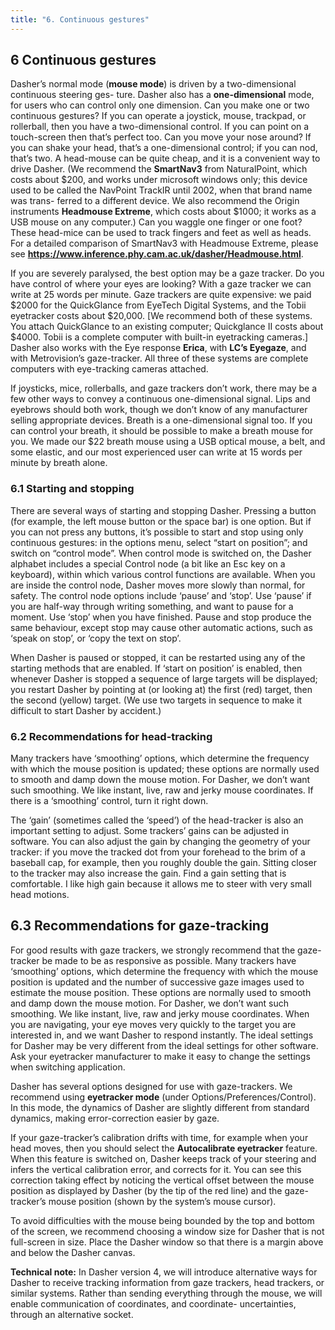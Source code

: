 ```yaml
---
title: "6. Continuous gestures"
---
```


## 6   Continuous gestures

Dasher’s normal mode (**mouse mode**) is driven by a two-dimensional continuous steering ges- ture. Dasher also has a **one-dimensional** mode, for users who can control only one dimension.
Can you make one or two continuous gestures? If you can operate a joystick, mouse, trackpad, or rollerball, then you have a two-dimensional control. If you can point on a touch-screen then that’s perfect too. Can you move your nose around? If you can shake your head, that’s a one-dimensional control; if you can nod, that’s two. A head-mouse can be quite cheap, and it is a convenient way to drive Dasher. (We recommend the **SmartNav3** from NaturalPoint, which costs about $200, and works under microsoft windows only; this device used to be called the NavPoint TrackIR until 2002, when that brand name was trans- ferred to a different device. We also recommend the Origin instruments **Headmouse Extreme**, which costs about $1000; it works as a USB mouse on any computer.) Can you waggle one finger or one foot? These head-mice can be used to track fingers and feet as well as heads. For a detailed comparison of SmartNav3 with Headmouse Extreme, please see
**https://www.inference.phy.cam.ac.uk/dasher/Headmouse.html**.

If you are severely paralysed, the best option may be a gaze tracker. Do you have control
of where your eyes are looking? With a gaze tracker we can write at 25 words per minute. Gaze trackers are quite expensive: we paid $2000 for the QuickGlance from EyeTech Digital Systems, and the Tobii eyetracker costs about $20,000. [We recommend both of these systems. You attach QuickGlance to an existing computer; Quickglance II costs about $4000. Tobii is a complete computer with built-in eyetracking cameras.] Dasher also works with the Eye response
**Erica**, with **LC’s Eyegaze**, and with Metrovision’s gaze-tracker. All three of these systems are complete computers with eye-tracking cameras attached.

If joysticks, mice, rollerballs, and gaze trackers don’t work, there may be a few other ways to convey a continuous one-dimensional signal. Lips and eyebrows should both work, though we don’t know of any manufacturer selling appropriate devices. Breath is a one-dimensional signal too. If you can control your breath, it should be possible to make a breath mouse for you. We made our $22 breath mouse using a USB optical mouse, a belt, and some elastic, and our most experienced user can write at 15 words per minute by breath alone.

### 6.1 Starting and stopping

There are several ways of starting and stopping Dasher. Pressing a button (for example, the left mouse button or the space bar) is one option. But if you can not press any buttons, it’s possible to start and stop using only continuous gestures: in the options menu, select “start on position”; and switch on “control mode”. When control mode is switched on, the Dasher alphabet includes a special Control node (a bit like an Esc key on a keyboard), within which various control functions are available. When you are inside the control node, Dasher moves more slowly than normal, for safety. The control node options include ‘pause’ and ‘stop’. Use ‘pause’ if you are half-way through writing something, and want to pause for a moment. Use ‘stop’ when you have finished. Pause and stop produce the same behaviour, except stop may cause other automatic actions, such as ‘speak on stop’, or ‘copy the text on stop’.

When Dasher is paused or stopped, it can be restarted using any of the starting methods that are enabled. If ‘start on position’ is enabled, then whenever Dasher is stopped a sequence of large targets will be displayed; you restart Dasher by pointing at (or looking at) the first (red) target, then the second (yellow) target. (We use two targets in sequence to make it difficult to start Dasher by accident.)

### 6.2 Recommendations for head-tracking

Many trackers have ‘smoothing’ options, which determine the frequency with which the mouse position is updated; these options are normally used to smooth and damp down the mouse motion. For Dasher, we don’t want such smoothing. We like instant, live, raw and jerky mouse coordinates. If there is a ‘smoothing’ control, turn it right down.

The ‘gain’ (sometimes called the ‘speed’) of the head-tracker is also an important setting to adjust. Some trackers’ gains can be adjusted in software. You can also adjust the gain by changing the geometry of your tracker: if you move the tracked dot from your forehead to the brim of a baseball cap, for example, then you roughly double the gain. Sitting closer to the tracker may also increase the gain. Find a gain setting that is comfortable. I like high gain because it allows me to steer with very small head motions.

## 6.3 Recommendations for gaze-tracking

For good results with gaze trackers, we strongly recommend that the gaze-tracker be made to be as responsive as possible. Many trackers have ‘smoothing’ options, which determine the frequency with which the mouse position is updated and the number of successive gaze images used to estimate the mouse position. These options are normally used to smooth and damp down the mouse motion. For Dasher, we don’t want such smoothing. We like instant, live, raw and jerky mouse coordinates. When you are navigating, your eye moves very quickly to the target you are interested in, and we want Dasher to respond instantly. The ideal settings for Dasher may be very different from the ideal settings for other software. Ask your eyetracker manufacturer to make it easy to change the settings when switching application.

Dasher has several options designed for use with gaze-trackers. We recommend using **eyetracker mode** (under Options/Preferences/Control). In this mode, the dynamics of Dasher are slightly different from standard dynamics, making error-correction easier by gaze.

If your gaze-tracker’s calibration drifts with time, for example when your head moves, then you should select the **Autocalibrate eyetracker** feature. When this feature is switched on, Dasher keeps track of your steering and infers the vertical calibration error, and corrects for it. You can see this correction taking effect by noticing the vertical offset between the mouse position as displayed by Dasher (by the tip of the red line) and the gaze-tracker’s mouse position (shown by the system’s mouse cursor).

To avoid difficulties with the mouse being bounded by the top and bottom of the screen, we recommend choosing a window size for Dasher that is not full-screen in size. Place the Dasher window so that there is a margin above and below the Dasher canvas.

**Technical note:** In Dasher version 4, we will introduce alternative ways for Dasher to receive tracking information from gaze trackers, head trackers, or similar systems. Rather than sending everything through the mouse, we will enable communication of coordinates, and coordinate- uncertainties, through an alternative socket.
